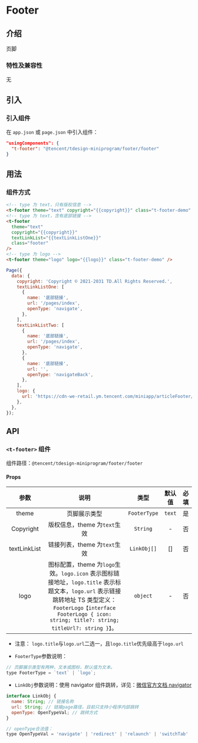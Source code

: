 # Footer

## 介绍

页脚

### 特性及兼容性

无

## 引入

### 引入组件

在 `app.json` 或 `page.json` 中引入组件：

```json
"usingComponents": {
  "t-footer": "@tencent/tdesign-miniprogram/footer/footer"
}
```

## 用法

### 组件方式

```html
<!-- type 为 text，只有版权信息 -->
<t-footer theme="text" copyright="{{copyright}}" class="t-footer-demo" />
<!-- type 为 text，含有底部链接 -->
<t-footer
  theme="text"
  copyright="{{copyright}}"
  textLinkList="{{textLinkListOne}}"
  class="footer"
/>
<!-- type 为 logo -->
<t-footer theme="logo" logo="{{logo}}" class="t-footer-demo" />
```

```javascript
Page({
  data: {
    copyright: 'Copyright © 2021-2031 TD.All Rights Reserved.',
    textLinkListOne: [
      {
        name: '底部链接',
        url: '/pages/index',
        openType: 'navigate',
      },
    ],
    textLinkListTwo: [
      {
        name: '底部链接',
        url: '/pages/index',
        openType: 'navigate',
      },
      {
        name: '底部链接',
        url: '',
        openType: 'navigateBack',
      },
    ],
    logo: {
      url: 'https://cdn-we-retail.ym.tencent.com/miniapp/articleFooter/example3.png', // 占位图片
    },
  },
});
```

## API

### `<t-footer>` 组件

组件路径：`@tencent/tdesign-miniprogram/footer/footer`

#### Props

|     参数     |                                                                                                            说明                                                                                                            |     类型     | 默认值 | 必填 |
| :----------: | :------------------------------------------------------------------------------------------------------------------------------------------------------------------------------------------------------------------------: | :----------: | :----: | :--: |
|    theme     |                                                                                                        页脚展示类型                                                                                                        | `FooterType` | `text` |  是  |
|  Copyright   |                                                                                                版权信息，theme 为`text`生效                                                                                                |   `String`   |   -    |  否  |
| textLinkList |                                                                                                链接列表，theme 为`text`生效                                                                                                | `LinkObj[]`  |   []   |  否  |
|     logo     | 图标配置，theme 为`logo`生效。`logo.icon` 表示图标链接地址，`logo.title` 表示标题文本，`logo.url` 表示链接跳转地址 TS 类型定义：`FooterLogo【interface FooterLogo { icon: string; title?: string; titleUrl?: string }】`。 |   `object`   |   -    |  否  |

- 注意： `logo.title`与`logo.url`二选一，且`logo.title`优先级高于`logo.url`

- `FooterType`参数说明：

```javascript
// 页脚展示类型有两种，文本或图标，默认值为文本。
type FooterType = `text` | `logo`;
```

- `LinkObj`参数说明：使用 navigator 组件跳转，详见：[微信官方文档 navigator](https://developers.weixin.qq.com/miniprogram/dev/component/navigator.html)

```javascript
interface LinkObj {
  name: String; // 链接名称
  url: String; // 链接page路径，目前只支持小程序内部跳转
  openType: OpenTypeVal; // 跳转方式
}

// openType合法值：
type OpenTypeVal = 'navigate' | 'redirect' | 'relaunch' | 'switchTab' | 'navigateBack';
```
